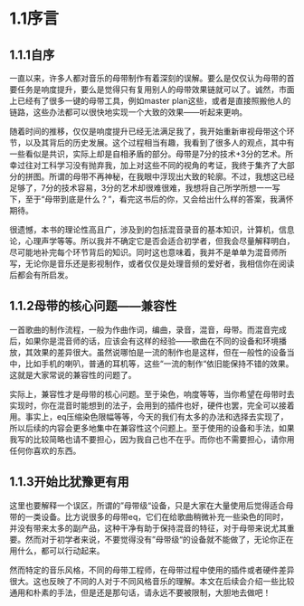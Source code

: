 1.1序言
=======

## 1.1.1自序

一直以来，许多人都对音乐的母带制作有着深刻的误解。要么是仅仅认为母带的首要任务是响度提升，要么是觉得只有复用别人的母带效果链就可以了。诚然，市面上已经有了很多一键的母带工具，例如master plan这些，或者是直接照搬他人的链路，这些办法都可以很快地实现一个大致的效果——听起来更响。

随着时间的推移，仅仅是响度提升已经无法满足我了，我开始重新审视母带这个环节，以及其背后的历史发展。这个过程相当有趣，我看到了很多人的观点，其中有一些看似是共识，实际上却是自相矛盾的部分。母带是7分的技术+3分的艺术。所幸过往对工科学习没有抛弃我，加上对这些不同的视角的考证，我终于集齐了大部分的拼图。所谓的母带不再神秘，在我眼中浮现出大致的轮廓。不过，我想这已经足够了，7分的技术容易，3分的艺术却很难很难，我想将自己所学所想一一写下，至于“母带到底是什么？”，看完这书后的你，又会给出什么样的答案，我满怀期待。

很遗憾，本书的理论性高且广，涉及到的包括混音录音的基本知识，计算机，信息论，心理声学等等。所以我并不确定它是否会适合初学者，但我会尽量解释明白，尽可能地补完每个环节背后的知识。同时这也意味着，我并不是单单为混音师所写，无论你是音乐还是影视制作，或者仅仅是处理音频的爱好者，我相信你在阅读后都会有所启发。

## 1.1.2母带的核心问题——兼容性

一首歌曲的制作流程，一般为作曲作词，编曲，录音，混音，母带。而混音完成后，如果你是混音师的话，应该会有这样的经验——歌曲在不同的设备和环境播放，其效果的差异很大。虽然说哪怕是一流的制作也是这样，但在一般性的设备当中，比如手机的喇叭，普通的耳机等，这些“一流的制作“依旧能保持不错的效果。这就是大家常说的兼容性的问题了。

实际上，兼容性才是母带的核心问题。至于染色，响度等等，当你希望在母带时去实现时，你在混音时能想到的法子，会用到的插件也好，硬件也罢，完全可以接着用。事实上，eq压缩染色限幅等等，今天的我们有太多的办法和选择去实现了，所以后续的内容会更多地集中在兼容性这个问题上。至于使用的设备和手法，如果我写的比较简略也请不要担心，因为我自己也不在乎。而你也不需要担心，请你用任何你喜欢的东西。

## 1.1.3开始比犹豫更有用

这里也要解释一个误区，所谓的”母带级“设备，只是大家在大量使用后觉得适合母带的一类设备。比方说很多的母带eq，它们在给歌曲稍微补充一些染色的同时，并没有带来太多的副产品，这种干净有助于保持混音的特征，对于母带来说尤其重要。然而对于初学者来说，不要觉得没有”母带级“的设备就不能做了，无论你正在用什么，都可以行动起来。

然而特定的音乐风格，不同的母带工程师，在母带过程中使用的插件或者硬件差异很大。这也反映了不同的人对于不同风格音乐的理解。本文在后续会介绍一些比较通用和朴素的手法，但是还是那句话，请永远不要被限制，大胆地去做吧！